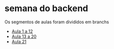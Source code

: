 # semana do backend

Os segmentos de aulas foram divididos em branchs

- [Aula 1 a 12](https://github.com/jacobaraujo7/semana-dart/tree/user-crud)
- [Aula 13 a 20](https://github.com/jacobaraujo7/semana-dart/tree/13-20)
- [Aula 21](https://github.com/jacobaraujo7/semana-dart/tree/refactory-auth)

